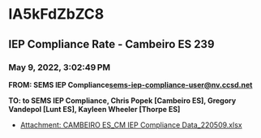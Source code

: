 # lA5kFdZbZC8
## IEP Compliance Rate - Cambeiro ES 239
### May 9, 2022, 3:02:49 PM
**FROM: SEMS IEP Compliance<sems-iep-compliance-user@nv.ccsd.net>**

**TO: to SEMS IEP Compliance, Chris Popek [Cambeiro ES], Gregory Vandepol [Lunt ES], Kayleen Wheeler [Thorpe ES]**






* [Attachment: CAMBEIRO ES_CM IEP Compliance Data_220509.xlsx](lA5kFdZbZC8-attachment-1.xlsx)

